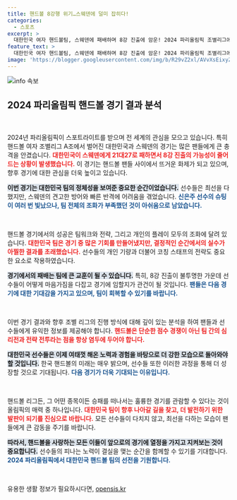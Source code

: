 ```yaml
---
title: 핸드볼 8강행 위기…스웨덴에 덜미 잡히다!
categories:
  - 스포츠
excerpt: >
  대한민국 여자 핸드볼팀, 스웨덴에 패배하며 8강 진출에 암운! 2024 파리올림픽 조별리그에서 격돌한 두 팀의 결과는? 신은주의 슛, 승리의 열쇠는? 클릭해 알아보세요!
feature_text: >
  대한민국 여자 핸드볼팀, 스웨덴에 패배하며 8강 진출에 암운! 2024 파리올림픽 조별리그에서 격돌한 두 팀의 결과는? 신은주의 슛, 승리의 열쇠는? 클릭해 알아보세요!
image: 'https://blogger.googleusercontent.com/img/b/R29vZ2xl/AVvXsEixyZcFfHzMRdzZMjFBmAUKJYCLCGyLL1o632UiGVXcaFdKo_bkvkuCioo0uUKlGfBVcT3P84aROyZIXSBEx3Aw5nCQ3pTgDom1WDC4m8eifvWiAmWEEVb4x6G_l8C0QH225ldMjyaFvpxGEBGNO37VmDTDMHGhJPq73UglMfDca1-0aw/s1600/blogspot.png'
---
```


<p><img src="https://blogger.googleusercontent.com/img/b/R29vZ2xl/AVvXsEixyZcFfHzMRdzZMjFBmAUKJYCLCGyLL1o632UiGVXcaFdKo_bkvkuCioo0uUKlGfBVcT3P84aROyZIXSBEx3Aw5nCQ3pTgDom1WDC4m8eifvWiAmWEEVb4x6G_l8C0QH225ldMjyaFvpxGEBGNO37VmDTDMHGhJPq73UglMfDca1-0aw/s1600/blogspot.png" alt="info 속보" /></p>

<h2 data-ke-size="size26">2024 파리올림픽 핸드볼 경기 결과 분석</h2>

<p data-ke-size="size16">&nbsp;</p>

<p>2024년 파리올림픽이 스포트라이트를 받으며 전 세계의 관심을 모으고 있습니다. 특히 핸드볼 여자 조별리그 A조에서 벌어진 대한민국과 스웨덴의 경기는 많은 팬들에게 큰 충격을 안겼습니다. <b><span style="color: #ee2323;">대한민국이 스웨덴에게 21대27로 패하면서 8강 진출의 가능성이 줄어드는 상황이 발생했습니다.</span></b> 이 경기는 핸드볼 팬들 사이에서 뜨거운 화제가 되고 있으며, 향후 경기에 대한 관심을 더욱 높이고 있습니다. </p>

<p><b><span style="background-color: #21538527;">이번 경기는 대한민국 팀의 정체성을 보여준 중요한 순간이었습니다.</span></b> 선수들은 최선을 다했지만, 스웨덴의 견고한 방어와 빠른 반격에 어려움을 겪었습니다. <b><span style="color: #1a5490;">신은주 선수의 슈팅이 여러 번 빛났으나, 팀 전체의 조화가 부족했던 것이 아쉬움으로 남았습니다.</span></b> </p>

<p data-ke-size="size16">&nbsp;</p>

<p>핸드볼 경기에서의 성공은 팀워크와 전략, 그리고 개인의 플레이 모두의 조화에 달려 있습니다. <b><span style="color: #ee2323;">대한민국 팀은 경기 중 많은 기회를 만들어냈지만, 결정적인 순간에서의 실수가 아찔한 결과를 초래했습니다.</span></b> 선수들의 개인 기량과 더불어 코칭 스태프의 전략도 중요한 요소로 작용하였습니다. </p>

<p><b><span style="background-color: #21538527;">경기에서의 패배는 팀에 큰 교훈이 될 수 있습니다.</span></b> 특히, 8강 진출이 불투명한 가운데 선수들이 어떻게 마음가짐을 다잡고 경기에 임할지가 관건이 될 것입니다. <b><span style="color: #1a5490;">팬들은 다음 경기에 대한 기대감을 가지고 있으며, 팀이 회복할 수 있기를 바랍니다.</span></b></p>

<p data-ke-size="size16">&nbsp;</p>

<p>이번 경기 결과와 향후 조별 리그의 진행 방식에 대해 깊이 있는 분석을 하여 팬들과 선수들에게 유익한 정보를 제공해야 합니다. <b><span style="color: #ee2323;">핸드볼은 단순한 점수 경쟁이 아닌 팀 간의 심리전과 전략 전투라는 점을 항상 염두에 두어야 합니다.</span></b> </p>

<p><b><span style="background-color: #21538527;">대한민국 선수들은 이제 여태껏 해온 노력과 경험을 바탕으로 더 강한 모습으로 돌아와야 할 것입니다.</span></b> 한국 핸드볼의 미래는 매우 밝으며, 선수들 또한 이러한 과정을 통해 더 성장할 것으로 기대됩니다. <b><span style="color: #1a5490;">다음 경기가 더욱 기대되는 이유입니다.</span></b> </p>

<p data-ke-size="size16">&nbsp;</p>

<p>핸드볼 리그든, 그 어떤 종목이든 승패를 떠나서는 훌륭한 경기를 관람할 수 있다는 것이 올림픽의 매력 중 하나입니다. <b><span style="color: #ee2323;">대한민국 팀이 향후 나아갈 길을 찾고, 더 발전하기 위한 발판이 되기를 진심으로 바랍니다.</span></b> 모든 선수들이 다치지 않고, 최선을 다하는 모습이 팬들에게 큰 감동을 주기를 바랍니다. </p>

<p><b><span style="background-color: #21538527;">따라서, 핸드볼을 사랑하는 모든 이들이 앞으로의 경기에 열정을 가지고 지켜보는 것이 중요합니다.</span></b> 선수들의 피나는 노력이 결실을 맺는 순간을 함께할 수 있기를 기대합니다. <b><span style="color: #1a5490;">2024 파리올림픽에서 대한민국 핸드볼 팀의 선전을 기원합니다.</span></b></p>

<p data-ke-size="size16">&nbsp;</p>
유용한 생활 정보가 필요하시다면, <a href="https://opensis.kr" rel="dofollow">opensis.kr</a>


